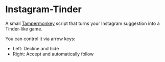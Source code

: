 # Instagram-Tinder

A small [Tampermonkey](https://www.tampermonkey.net/) script that turns your Instagram suggestion into a Tinder-like game.

You can control it via arrow keys:
- Left: Decline and hide
- Right: Accept and automatically follow
